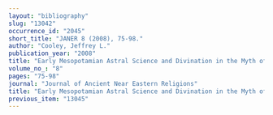 ```yaml
---
layout: "bibliography"
slug: "13042"
occurrence_id: "2045"
short_title: "JANER 8 (2008), 75-98."
author: "Cooley, Jeffrey L."
publication_year: "2008"
title: "Early Mesopotamian Astral Science and Divination in the Myth of Inanna and Sukaletuda."
volume_no_: "8"
pages: "75-98"
journal: "Journal of Ancient Near Eastern Religions"
title: "Early Mesopotamian Astral Science and Divination in the Myth of Inanna and Sukaletuda."
previous_item: "13045"
---
```

